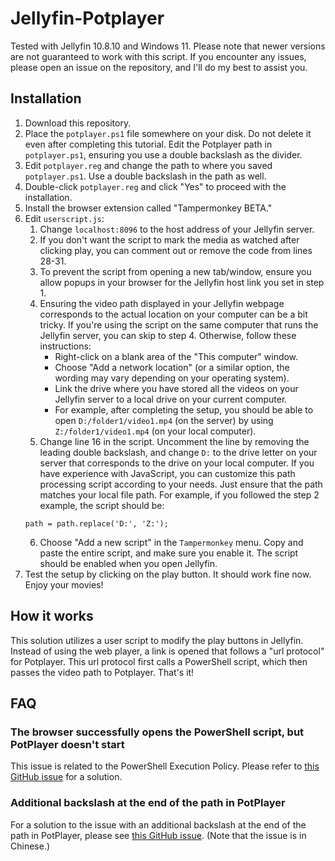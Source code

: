 # Jellyfin-Potplayer

Tested with Jellyfin 10.8.10 and Windows 11. Please note that newer versions are not guaranteed to work with this script. If you encounter any issues, please open an issue on the repository, and I'll do my best to assist you.

## Installation

1. Download this repository.
2. Place the `potplayer.ps1` file somewhere on your disk. Do not delete it even after completing this tutorial. Edit the Potplayer path in `potplayer.ps1`, ensuring you use a double backslash as the divider.
3. Edit `potplayer.reg` and change the path to where you saved `potplayer.ps1`. Use a double backslash in the path as well.
4. Double-click `potplayer.reg` and click "Yes" to proceed with the installation.
5. Install the browser extension called "Tampermonkey BETA."
6. Edit `userscript.js`:
    1. Change `localhost:8096` to the host address of your Jellyfin server.
    2. If you don't want the script to mark the media as watched after clicking play, you can comment out or remove the code from lines 28-31.
    3. To prevent the script from opening a new tab/window, ensure you allow popups in your browser for the Jellyfin host link you set in step 1.
    4. Ensuring the video path displayed in your Jellyfin webpage corresponds to the actual location on your computer can be a bit tricky. If you're using the script on the same computer that runs the Jellyfin server, you can skip to step 4. Otherwise, follow these instructions:
       - Right-click on a blank area of the "This computer" window.
       - Choose "Add a network location" (or a similar option, the wording may vary depending on your operating system).
       - Link the drive where you have stored all the videos on your Jellyfin server to a local drive on your current computer.
       - For example, after completing the setup, you should be able to open `D:/folder1/video1.mp4` (on the server) by using `Z:/folder1/video1.mp4` (on your local computer).
    5. Change line 16 in the script. Uncomment the line by removing the leading double backslash, and change `D:` to the drive letter on your server that corresponds to the drive on your local computer. If you have experience with JavaScript, you can customize this path processing script according to your needs. Just ensure that the path matches your local file path. For example, if you followed the step 2 example, the script should be:
    ```
    path = path.replace('D:', 'Z:');
    ```
    6. Choose "Add a new script" in the `Tampermonkey` menu. Copy and paste the entire script, and make sure you enable it. The script should be enabled when you open Jellyfin.
7. Test the setup by clicking on the play button. It should work fine now. Enjoy your movies!

## How it works

This solution utilizes a user script to modify the play buttons in Jellyfin. Instead of using the web player, a link is opened that follows a "url protocol" for Potplayer. This url protocol first calls a PowerShell script, which then passes the video path to Potplayer. That's it!

## FAQ

### The browser successfully opens the PowerShell script, but PotPlayer doesn't start
This issue is related to the PowerShell Execution Policy. Please refer to [this GitHub issue](https://github.com/tccoin/Jellyfin-Potplayer/issues/5) for a solution.

### Additional backslash at the end of the path in PotPlayer
For a solution to the issue with an additional backslash at the end of the path in PotPlayer, please see [this GitHub issue](https://github.com/tccoin/Jellyfin-Potplayer/issues/11). (Note that the issue is in Chinese.)
